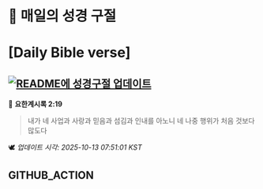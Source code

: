 # 🙏 매일의 성경 구절
# [Daily Bible verse]
## [![README에 성경구절 업데이트](https://github.com/DONGSUKA/first_test/actions/workflows/update-readme-bible.yml/badge.svg)](https://github.com/DONGSUKA/first_test/actions/workflows/update-readme-bible.yml)
<!-- START_BIBLE_VERSE -->
📖 **요한계시록 2:19**
> 내가 네 사업과 사랑과 믿음과 섬김과 인내를 아노니 네 나중 행위가 처음 것보다 많도다

🕊️ _업데이트 시각: 2025-10-13 07:51:01 KST_
  <!-- END_BIBLE_VERSE -->
## GITHUB_ACTION
